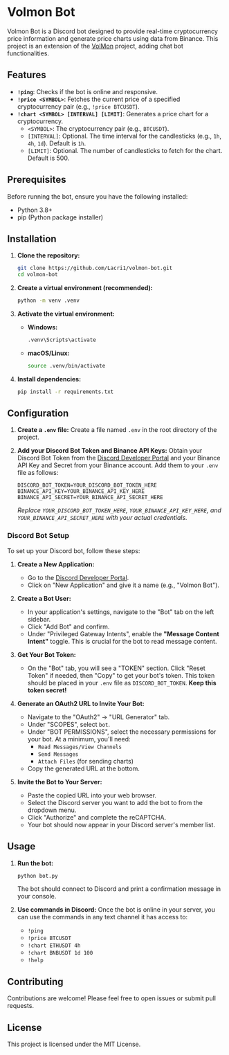 # Volmon Bot

Volmon Bot is a Discord bot designed to provide real-time cryptocurrency price information and generate price charts using data from Binance. This project is an extension of the [VolMon](https://github.com/Lacri1/VolMon) project, adding chat bot functionalities.

## Features

*   **`!ping`**: Checks if the bot is online and responsive.
*   **`!price <SYMBOL>`**: Fetches the current price of a specified cryptocurrency pair (e.g., `!price BTCUSDT`).
*   **`!chart <SYMBOL> [INTERVAL] [LIMIT]`**: Generates a price chart for a cryptocurrency.
    *   `<SYMBOL>`: The cryptocurrency pair (e.g., `BTCUSDT`).
    *   `[INTERVAL]`: Optional. The time interval for the candlesticks (e.g., `1h`, `4h`, `1d`). Default is `1h`.
    *   `[LIMIT]`: Optional. The number of candlesticks to fetch for the chart. Default is 500.

## Prerequisites

Before running the bot, ensure you have the following installed:

*   Python 3.8+
*   pip (Python package installer)

## Installation

1.  **Clone the repository:**
    ```bash
    git clone https://github.com/Lacri1/volmon-bot.git
    cd volmon-bot
    ```

2.  **Create a virtual environment (recommended):**
    ```bash
    python -m venv .venv
    ```

3.  **Activate the virtual environment:**
    *   **Windows:**
        ```bash
        .venv\Scripts\activate
        ```
    *   **macOS/Linux:**
        ```bash
        source .venv/bin/activate
        ```

4.  **Install dependencies:**
    ```bash
    pip install -r requirements.txt
    ```

## Configuration

1.  **Create a `.env` file:**
    Create a file named `.env` in the root directory of the project.

2.  **Add your Discord Bot Token and Binance API Keys:**
    Obtain your Discord Bot Token from the [Discord Developer Portal](https://discord.com/developers/applications) and your Binance API Key and Secret from your Binance account. Add them to your `.env` file as follows:

    ```
    DISCORD_BOT_TOKEN=YOUR_DISCORD_BOT_TOKEN_HERE
    BINANCE_API_KEY=YOUR_BINANCE_API_KEY_HERE
    BINANCE_API_SECRET=YOUR_BINANCE_API_SECRET_HERE
    ```
    *Replace `YOUR_DISCORD_BOT_TOKEN_HERE`, `YOUR_BINANCE_API_KEY_HERE`, and `YOUR_BINANCE_API_SECRET_HERE` with your actual credentials.*

### Discord Bot Setup

To set up your Discord bot, follow these steps:

1.  **Create a New Application:**
    *   Go to the [Discord Developer Portal](https://discord.com/developers/applications).
    *   Click on "New Application" and give it a name (e.g., "Volmon Bot").

2.  **Create a Bot User:**
    *   In your application's settings, navigate to the "Bot" tab on the left sidebar.
    *   Click "Add Bot" and confirm.
    *   Under "Privileged Gateway Intents", enable the **"Message Content Intent"** toggle. This is crucial for the bot to read message content.

3.  **Get Your Bot Token:**
    *   On the "Bot" tab, you will see a "TOKEN" section. Click "Reset Token" if needed, then "Copy" to get your bot's token. This token should be placed in your `.env` file as `DISCORD_BOT_TOKEN`. **Keep this token secret!**

4.  **Generate an OAuth2 URL to Invite Your Bot:**
    *   Navigate to the "OAuth2" -> "URL Generator" tab.
    *   Under "SCOPES", select `bot`.
    *   Under "BOT PERMISSIONS", select the necessary permissions for your bot. At a minimum, you'll need:
        *   `Read Messages/View Channels`
        *   `Send Messages`
        *   `Attach Files` (for sending charts)
    *   Copy the generated URL at the bottom.

5.  **Invite the Bot to Your Server:**
    *   Paste the copied URL into your web browser.
    *   Select the Discord server you want to add the bot to from the dropdown menu.
    *   Click "Authorize" and complete the reCAPTCHA.
    *   Your bot should now appear in your Discord server's member list.

## Usage

1.  **Run the bot:**
    ```bash
    python bot.py
    ```
    The bot should connect to Discord and print a confirmation message in your console.

2.  **Use commands in Discord:**
    Once the bot is online in your server, you can use the commands in any text channel it has access to:
    *   `!ping`
    *   `!price BTCUSDT`
    *   `!chart ETHUSDT 4h`
    *   `!chart BNBUSDT 1d 100`
    *   `!help`

## Contributing

Contributions are welcome! Please feel free to open issues or submit pull requests.

## License

This project is licensed under the MIT License.